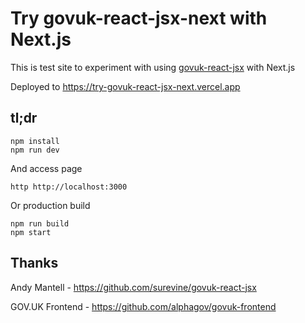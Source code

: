 # Try govuk-react-jsx-next with Next.js

This is test site to experiment with using [govuk-react-jsx](https://github.com/surevine/govuk-react-jsx) with Next.js

Deployed to <https://try-govuk-react-jsx-next.vercel.app>

## tl;dr

    npm install
    npm run dev

And access page

    http http://localhost:3000

Or production build

    npm run build
    npm start

## Thanks

Andy Mantell - https://github.com/surevine/govuk-react-jsx

GOV.UK Frontend - https://github.com/alphagov/govuk-frontend
